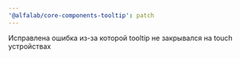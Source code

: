 ```yaml
---
'@alfalab/core-components-tooltip': patch
---
```


Исправлена ошибка из-за которой tooltip не закрывался на touch устройствах

